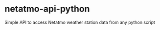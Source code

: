 netatmo-api-python
==================

Simple API to access Netatmo weather station data from any python script